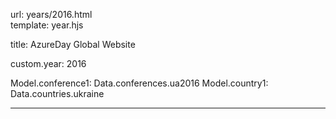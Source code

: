 url:        years/2016.html  
template:   year.hjs

title:      AzureDay Global Website

custom.year:    2016

Model.conference1: Data.conferences.ua2016
Model.country1:    Data.countries.ukraine

---